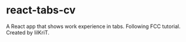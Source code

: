 # react-tabs-cv

A React app that shows work experience in tabs. Following FCC tutorial.
Created by lilKriT.
